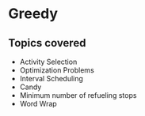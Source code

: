 # Greedy

## Topics covered
- Activity Selection
- Optimization Problems
- Interval Scheduling
- Candy
- Minimum number of refueling stops
- Word Wrap
